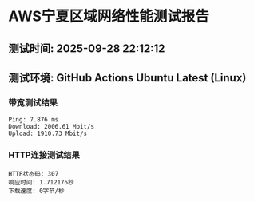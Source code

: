 # AWS宁夏区域网络性能测试报告
## 测试时间: 2025-09-28 22:12:12
## 测试环境: GitHub Actions Ubuntu Latest (Linux)

### 带宽测试结果
```
Ping: 7.876 ms
Download: 2006.61 Mbit/s
Upload: 1910.73 Mbit/s
```

### HTTP连接测试结果
```
HTTP状态码: 307
响应时间: 1.712176秒
下载速度: 0字节/秒
```

